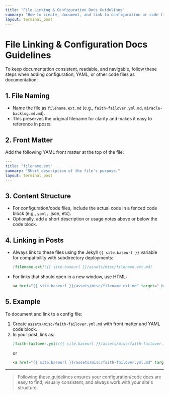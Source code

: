 ```yaml
---
title: "File Linking & Configuration Docs Guidelines"
summary: "How to create, document, and link to configuration or code files in the Divine DevOps Universe."
layout: terminal_post
---
```


# File Linking & Configuration Docs Guidelines

To keep documentation consistent, readable, and navigable, follow these steps when adding configuration, YAML, or other code files as documentation:

## 1. File Naming
- Name the file as `filename.ext.md` (e.g., `faith-failover.yml.md`, `miracle-backlog.md.md`).
- This preserves the original filename for clarity and makes it easy to reference in posts.

## 2. Front Matter
Add the following YAML front matter at the top of the file:
```yaml
---
title: "filename.ext"
summary: "Short description of the file's purpose."
layout: terminal_post
---
```

## 3. Content Structure
- For configuration/code files, include the actual code in a fenced code block (e.g., ```yaml, ```json, etc).
- Optionally, add a short description or usage notes above or below the code block.

## 4. Linking in Posts
- Always link to these files using the Jekyll `{{ site.baseurl }}` variable for compatibility with subdirectory deployments:
  ```markdown
  [filename.ext]({{ site.baseurl }}/assets/misc/filename.ext.md)
  ```
- For links that should open in a new window, use HTML:
  ```html
  <a href="{{ site.baseurl }}/assets/misc/filename.ext.md" target="_blank" rel="noopener">filename.ext</a>
  ```

## 5. Example
To document and link to a config file:
1. Create `assets/misc/faith-failover.yml.md` with front matter and YAML code block.
2. In your post, link as:
   ```markdown
   [faith-failover.yml]({{ site.baseurl }}/assets/misc/faith-failover.yml.md)
   ```
   or
   ```html
   <a href="{{ site.baseurl }}/assets/misc/faith-failover.yml.md" target="_blank" rel="noopener">faith-failover.yml</a>
   ```

---

> Following these guidelines ensures your configuration/code docs are easy to find, visually consistent, and always work with your site's structure.
